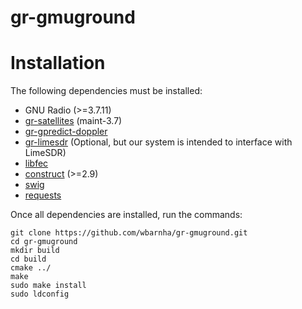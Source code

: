 # gr-gmuground

# Installation
The following dependencies must be installed:

- GNU Radio (>=3.7.11)
- [gr-satellites](https://github.com/daniestevez/gr-satellites) (maint-3.7)
- [gr-gpredict-doppler](https://github.com/ghostop14/gr-gpredict-doppler)
- [gr-limesdr](https://github.com/myriadrf/gr-limesdr/) (Optional, but our system is intended to interface with LimeSDR)
- [libfec](https://github.com/quiet/libfec)
- [construct](https://construct.readthedocs.io/en/latest/) (>=2.9)
- [swig](http://www.swig.org/)
- [requests](https://pypi.org/project/requests/)

Once all dependencies are installed, run the commands:

```
git clone https://github.com/wbarnha/gr-gmuground.git
cd gr-gmuground
mkdir build
cd build
cmake ../
make
sudo make install
sudo ldconfig
```
